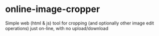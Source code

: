 # online-image-cropper
Simple web (html &amp; js) tool for cropping (and optionally other image edit operations) just on-line, with no upload/download

